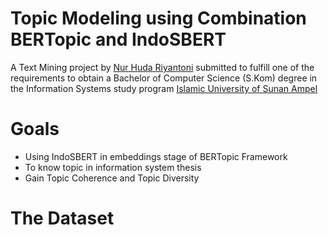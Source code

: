 # Topic Modeling using Combination BERTopic and IndoSBERT
A Text Mining project by <a href="www.linkedin.com/in/nur-huda-riyantoni">Nur Huda Riyantoni</a> submitted to fulfill one of the requirements to obtain a Bachelor of Computer Science (S.Kom) degree in the Information Systems study program <a href="https://uinsa.ac.id/fst"> Islamic University of Sunan Ampel </a>
# Goals
<ul>
  <li>Using IndoSBERT in embeddings stage of BERTopic Framework</li>
  <li>To know topic in information system thesis </li>
  <li>Gain Topic Coherence and Topic Diversity</li>
</ul>

# The Dataset 
